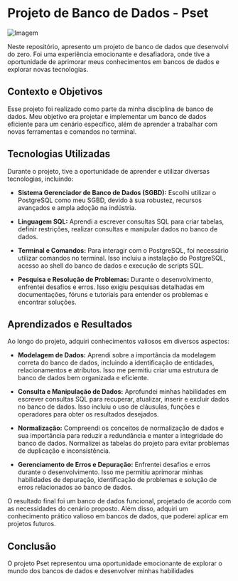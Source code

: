 # Projeto de Banco de Dados - Pset

![Imagem](https://www.estudopratico.com.br/wp-content/uploads/2015/08/banco-de-dados.jpg)

Neste repositório, apresento um projeto de banco de dados que desenvolvi do zero. Foi uma experiência emocionante e desafiadora, onde tive a oportunidade de aprimorar meus conhecimentos em bancos de dados e explorar novas tecnologias.

## Contexto e Objetivos

Esse projeto foi realizado como parte da minha disciplina de banco de dados. Meu objetivo era projetar e implementar um banco de dados eficiente para um cenário específico, além de aprender a trabalhar com novas ferramentas e comandos no terminal.

## Tecnologias Utilizadas

Durante o projeto, tive a oportunidade de aprender e utilizar diversas tecnologias, incluindo:

- **Sistema Gerenciador de Banco de Dados (SGBD):** Escolhi utilizar o PostgreSQL como meu SGBD, devido à sua robustez, recursos avançados e ampla adoção na indústria.

- **Linguagem SQL:** Aprendi a escrever consultas SQL para criar tabelas, definir restrições, realizar consultas e manipular dados no banco de dados.

- **Terminal e Comandos:** Para interagir com o PostgreSQL, foi necessário utilizar comandos no terminal. Isso incluiu a instalação do PostgreSQL, acesso ao shell do banco de dados e execução de scripts SQL.

- **Pesquisa e Resolução de Problemas:** Durante o desenvolvimento, enfrentei desafios e erros. Isso exigiu pesquisas detalhadas em documentações, fóruns e tutoriais para entender os problemas e encontrar soluções.

## Aprendizados e Resultados

Ao longo do projeto, adquiri conhecimentos valiosos em diversos aspectos:

- **Modelagem de Dados:** Aprendi sobre a importância da modelagem correta do banco de dados, incluindo a identificação de entidades, relacionamentos e atributos. Isso me permitiu criar uma estrutura de banco de dados bem organizada e eficiente.

- **Consulta e Manipulação de Dados:** Aprofundei minhas habilidades em escrever consultas SQL para recuperar, atualizar, inserir e excluir dados no banco de dados. Isso incluiu o uso de cláusulas, funções e operadores para obter os resultados desejados.

- **Normalização:** Compreendi os conceitos de normalização de dados e sua importância para reduzir a redundância e manter a integridade do banco de dados. Normalizei as tabelas do projeto para evitar problemas de duplicação e inconsistência.

- **Gerenciamento de Erros e Depuração:** Enfrentei desafios e erros durante o desenvolvimento. Isso me permitiu aprimorar minhas habilidades de depuração, identificação de problemas e solução de erros relacionados ao banco de dados.

O resultado final foi um banco de dados funcional, projetado de acordo com as necessidades do cenário proposto. Além disso, adquiri um conhecimento prático valioso em bancos de dados, que poderei aplicar em projetos futuros.

## Conclusão

O projeto Pset representou uma oportunidade emocionante de explorar o mundo dos bancos de dados e desenvolver minhas habilidades

